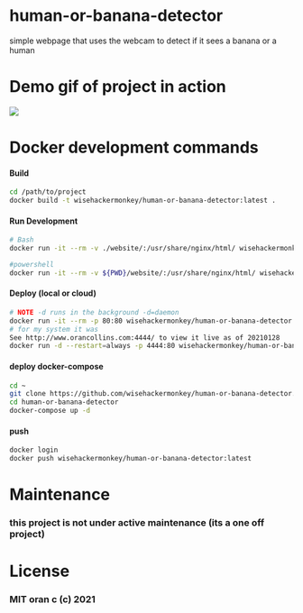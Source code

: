 # human-or-banana-detector
 simple webpage that uses the webcam to detect if it sees a banana or a human

# Demo  gif of project in action
![](./demo_v2.gif)
# Docker development commands
#### Build
```bash
cd /path/to/project
docker build -t wisehackermonkey/human-or-banana-detector:latest .
```
#### Run Development
```bash
# Bash
docker run -it --rm -v ./website/:/usr/share/nginx/html/ wisehackermonkey/human-or-banana-detector:latest

#powershell
docker run -it --rm -v ${PWD}/website/:/usr/share/nginx/html/ wisehackermonkey/human-or-banana-detector:latest
```

#### Deploy (local or cloud)
```bash
# NOTE -d runs in the background -d=daemon
docker run -it --rm -p 80:80 wisehackermonkey/human-or-banana-detector:latest
# for my system it was
See http://www.orancollins.com:4444/ to view it live as of 20210128
docker run -d --restart=always -p 4444:80 wisehackermonkey/human-or-banana-detector:latest

```
#### deploy docker-compose
```bash
cd ~
git clone https://github.com/wisehackermonkey/human-or-banana-detector.git
cd human-or-banana-detector
docker-compose up -d
```
#### push
```bash
docker login
docker push wisehackermonkey/human-or-banana-detector:latest
```

# Maintenance
### this project is not under active maintenance (its a one off project)

# License
### MIT oran c  (c) 2021